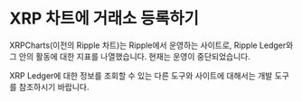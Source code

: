 # XRP 차트에 거래소 등록하기

XRPCharts(이전의 Ripple 차트)는 Ripple에서 운영하는 사이트로, Ripple Ledger와 그 안의 활동에 대한 지표를 나열했습니다. 현재는 운영이 중단되었습니다.

XRP Ledger에 대한 정보를 조회할 수 있는 다른 도구와 사이트에 대해서는 개발 도구를 참조하시기 바랍니다.
